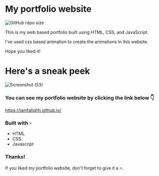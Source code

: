 # My portfolio website

![GitHub repo size](https://img.shields.io/github/repo-size/iamfaliqhh/iamfaliqhh.github.io)

This is my web based portfolio built using HTML, CSS, and JavaScript.

I've used css based animation to create the animations in this website.

Hope you liked it!

# Here's a sneak peek

![Screenshot (53)](https://user-images.githubusercontent.com/89394027/235419103-901d9a30-effa-467d-8d0f-41fdc5d03ea6.png)

### You can see my portfolio website by clicking the link below 👇

https://iamfaliqhh.github.io/

### Built with -

- HTML
- CSS
- Javascript

### Thanks!

If you liked my portfolio website, don't forget to give it a ⭐.

